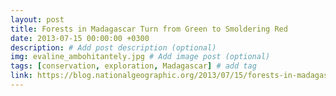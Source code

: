 ```yaml
---
layout: post
title: Forests in Madagascar Turn from Green to Smoldering Red
date: 2013-07-15 00:00:00 +0300
description: # Add post description (optional)
img: evaline_ambohitantely.jpg # Add image post (optional)
tags: [conservation, exploration, Madagascar] # add tag
link: https://blog.nationalgeographic.org/2013/07/15/forests-in-madagascar-turn-from-green-to-smoldering-red
---
```

